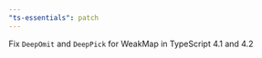 ```yaml
---
"ts-essentials": patch
---
```


Fix `DeepOmit` and `DeepPick` for WeakMap in TypeScript 4.1 and 4.2
